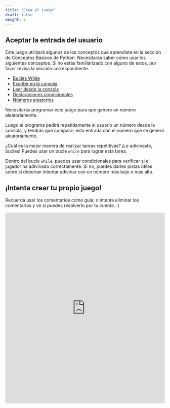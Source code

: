 ```yaml
---
title: "Crea el juego"
draft: false
weight: 2
---
```


## Aceptar la entrada del usuario

Este juego utilizará algunos de los conceptos que aprendiste en la sección de Conceptos Básicos de Python.
Necesitarás saber cómo usar los siguientes conceptos. Si no estás familiarizado con alguno de estos, por favor revisa la sección correspondiente.
- <a href="../../python-basics/loops" target="_blank">Bucles While</a>
- <a href="../../python-basics/python-console/writing-to-console" target="_blank">Escribir en la consola</a>
- <a href="../../python-basics/python-console/reading-from-console" target="_blank">Leer desde la consola</a>
- <a href="../../python-basics/conditional-statements" target="_blank">Declaraciones condicionales</a>
- <a href="/python-guess-number/random/" target="_blank">Números aleatorios</a>

Necesitarás programar este juego para que genere un número aleatoriamente.

Luego el programa pedirá repetidamente al usuario un número desde la consola, y tendrás que comparar esta entrada con el número que se generó aleatoriamente.

¿Cuál es la mejor manera de realizar tareas repetitivas? ¡Lo adivinaste, bucles!
Puedes usar un bucle `while` para lograr esta tarea.

Dentro del bucle `while`, puedes usar condicionales para verificar si el jugador ha adivinado correctamente. Si no, puedes darles pistas útiles sobre si deberían intentar adivinar con un número más bajo o más alto.

## ¡Intenta crear tu propio juego!

Recuerda usar los comentarios como guía; o intenta eliminar los comentarios y ve si puedes resolverlo por tu cuenta. :)

<iframe src="https://trinket.io/embed/python/f35f662d6e18" width="100%" height="600" frameborder="0" marginwidth="0" marginheight="0" allowfullscreen></iframe>